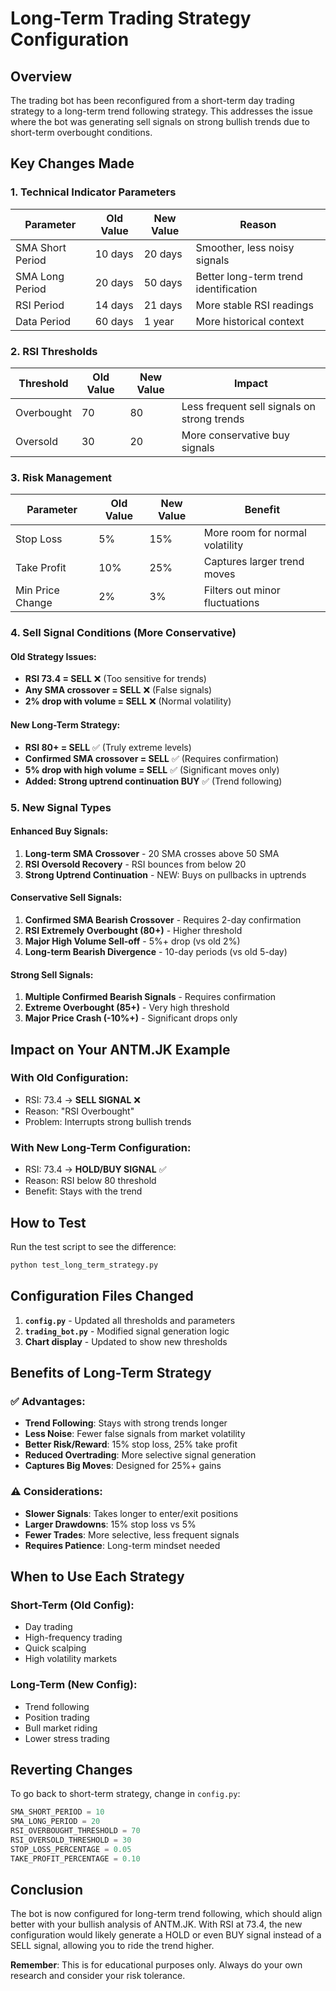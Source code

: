 # Long-Term Trading Strategy Configuration

## Overview

The trading bot has been reconfigured from a short-term day trading strategy to a long-term trend following strategy. This addresses the issue where the bot was generating sell signals on strong bullish trends due to short-term overbought conditions.

## Key Changes Made

### 1. Technical Indicator Parameters

| Parameter        | Old Value | New Value | Reason                                |
| ---------------- | --------- | --------- | ------------------------------------- |
| SMA Short Period | 10 days   | 20 days   | Smoother, less noisy signals          |
| SMA Long Period  | 20 days   | 50 days   | Better long-term trend identification |
| RSI Period       | 14 days   | 21 days   | More stable RSI readings              |
| Data Period      | 60 days   | 1 year    | More historical context               |

### 2. RSI Thresholds

| Threshold  | Old Value | New Value | Impact                                      |
| ---------- | --------- | --------- | ------------------------------------------- |
| Overbought | 70        | 80        | Less frequent sell signals on strong trends |
| Oversold   | 30        | 20        | More conservative buy signals               |

### 3. Risk Management

| Parameter        | Old Value | New Value | Benefit                         |
| ---------------- | --------- | --------- | ------------------------------- |
| Stop Loss        | 5%        | 15%       | More room for normal volatility |
| Take Profit      | 10%       | 25%       | Captures larger trend moves     |
| Min Price Change | 2%        | 3%        | Filters out minor fluctuations  |

### 4. Sell Signal Conditions (More Conservative)

#### Old Strategy Issues:

-   **RSI 73.4 = SELL** ❌ (Too sensitive for trends)
-   **Any SMA crossover = SELL** ❌ (False signals)
-   **2% drop with volume = SELL** ❌ (Normal volatility)

#### New Long-Term Strategy:

-   **RSI 80+ = SELL** ✅ (Truly extreme levels)
-   **Confirmed SMA crossover = SELL** ✅ (Requires confirmation)
-   **5% drop with high volume = SELL** ✅ (Significant moves only)
-   **Added: Strong uptrend continuation BUY** ✅ (Trend following)

### 5. New Signal Types

#### Enhanced Buy Signals:

1. **Long-term SMA Crossover** - 20 SMA crosses above 50 SMA
2. **RSI Oversold Recovery** - RSI bounces from below 20
3. **Strong Uptrend Continuation** - NEW: Buys on pullbacks in uptrends

#### Conservative Sell Signals:

1. **Confirmed SMA Bearish Crossover** - Requires 2-day confirmation
2. **RSI Extremely Overbought (80+)** - Higher threshold
3. **Major High Volume Sell-off** - 5%+ drop (vs old 2%)
4. **Long-term Bearish Divergence** - 10-day periods (vs old 5-day)

#### Strong Sell Signals:

1. **Multiple Confirmed Bearish Signals** - Requires confirmation
2. **Extreme Overbought (85+)** - Very high threshold
3. **Major Price Crash (-10%+)** - Significant drops only

## Impact on Your ANTM.JK Example

### With Old Configuration:

-   RSI: 73.4 → **SELL SIGNAL** ❌
-   Reason: "RSI Overbought"
-   Problem: Interrupts strong bullish trends

### With New Long-Term Configuration:

-   RSI: 73.4 → **HOLD/BUY SIGNAL** ✅
-   Reason: RSI below 80 threshold
-   Benefit: Stays with the trend

## How to Test

Run the test script to see the difference:

```bash
python test_long_term_strategy.py
```

## Configuration Files Changed

1. **`config.py`** - Updated all thresholds and parameters
2. **`trading_bot.py`** - Modified signal generation logic
3. **Chart display** - Updated to show new thresholds

## Benefits of Long-Term Strategy

### ✅ Advantages:

-   **Trend Following**: Stays with strong trends longer
-   **Less Noise**: Fewer false signals from market volatility
-   **Better Risk/Reward**: 15% stop loss, 25% take profit
-   **Reduced Overtrading**: More selective signal generation
-   **Captures Big Moves**: Designed for 25%+ gains

### ⚠️ Considerations:

-   **Slower Signals**: Takes longer to enter/exit positions
-   **Larger Drawdowns**: 15% stop loss vs 5%
-   **Fewer Trades**: More selective, less frequent signals
-   **Requires Patience**: Long-term mindset needed

## When to Use Each Strategy

### Short-Term (Old Config):

-   Day trading
-   High-frequency trading
-   Quick scalping
-   High volatility markets

### Long-Term (New Config):

-   Trend following
-   Position trading
-   Bull market riding
-   Lower stress trading

## Reverting Changes

To go back to short-term strategy, change in `config.py`:

```python
SMA_SHORT_PERIOD = 10
SMA_LONG_PERIOD = 20
RSI_OVERBOUGHT_THRESHOLD = 70
RSI_OVERSOLD_THRESHOLD = 30
STOP_LOSS_PERCENTAGE = 0.05
TAKE_PROFIT_PERCENTAGE = 0.10
```

## Conclusion

The bot is now configured for long-term trend following, which should align better with your bullish analysis of ANTM.JK. With RSI at 73.4, the new configuration would likely generate a HOLD or even BUY signal instead of a SELL signal, allowing you to ride the trend higher.

**Remember**: This is for educational purposes only. Always do your own research and consider your risk tolerance.
